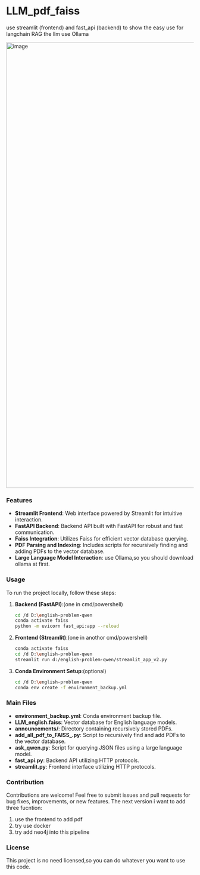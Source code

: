 # LLM_pdf_faiss
use streamlit (frontend) and fast_api (backend) to show the easy use for langchain RAG
the llm use Ollama

<img width="1194" alt="image" src="https://github.com/gw769/LLM_pdf_faiss/assets/61015990/66515c07-923c-4852-88c5-a2f1b4b68b3f">


### Features
- **Streamlit Frontend**: Web interface powered by Streamlit for intuitive interaction.
- **FastAPI Backend**: Backend API built with FastAPI for robust and fast communication.
- **Faiss Integration**: Utilizes Faiss for efficient vector database querying.
- **PDF Parsing and Indexing**: Includes scripts for recursively finding and adding PDFs to the vector database.
- **Large Language Model Interaction**: use Ollama,so you should download ollama at first.

### Usage
To run the project locally, follow these steps:

1. **Backend (FastAPI)**:(one in cmd/powershell)
   ```bash
   cd /d D:\english-problem-qwen
   conda activate faiss
   python -m uvicorn fast_api:app --reload
   ```

2. **Frontend (Streamlit)**:(one in anothor cmd/powershell)
   ```bash
   conda activate faiss
   cd /d D:\english-problem-qwen
   streamlit run d:/english-problem-qwen/streamlit_app_v2.py
   ```

3. **Conda Environment Setup**:(optional)
   ```bash
   cd /d D:\english-problem-qwen
   conda env create -f environment_backup.yml
   ```

### Main Files
- **environment_backup.yml**: Conda environment backup file.
- **LLM_english.faiss**: Vector database for English language models.
- **announcements/**: Directory containing recursively stored PDFs.
- **add_all_pdf_to_FAISS_.py**: Script to recursively find and add PDFs to the vector database.
- **ask_qwen.py**: Script for querying JSON files using a large language model.
- **fast_api.py**: Backend API utilizing HTTP protocols.
- **streamlit.py**: Frontend interface utilizing HTTP protocols.

### Contribution
Contributions are welcome! Feel free to submit issues and pull requests for bug fixes, improvements, or new features.
The next version i want to add three fucntion:
1. use the frontend to add pdf
2. try use docker
3. try add neo4j into this pipeline

### License
This project is no need licensed,so you can do whatever you want to use this code.

